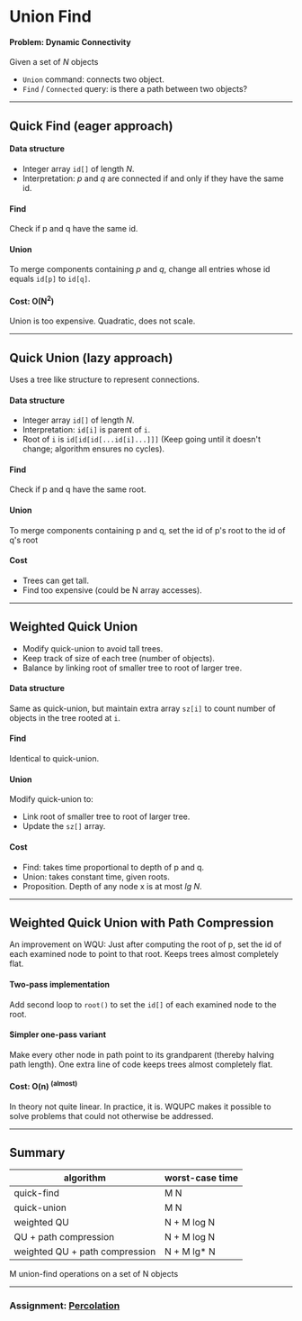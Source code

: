# Union Find

#### Problem: Dynamic Connectivity
Given a set of *N* objects
- `Union` command: connects two object.
- `Find` / `Connected` query: is there a path between two objects?

---
## Quick Find (eager approach)
#### Data structure
- Integer array `id[]` of length *N*.
- Interpretation: *p* and *q* are connected if and only if they have the same id.
#### Find
Check if p and q have the same id. 
#### Union
To merge components containing *p* and *q*, change all entries whose id equals `id[p]` to `id[q]`.

####  Cost: O(N<sup>2</sup>)
Union is too expensive. Quadratic, does not scale.

---
## Quick Union (lazy approach)
Uses a tree like structure to represent connections.

#### Data structure
- Integer array `id[]` of length *N*.
- Interpretation: `id[i]` is parent of `i`.
- Root of `i` is `id[id[id[...id[i]...]]]` (Keep going until it doesn't change; algorithm ensures no cycles).
#### Find
Check if p and q have the same root.
#### Union
To merge components containing p and q,
set the id of p's root to the id of q's root

####  Cost
- Trees can get tall.
- Find too expensive (could be N array accesses).

---
## Weighted Quick Union
- Modify quick-union to avoid tall trees.
- Keep track of size of each tree (number of objects).
- Balance by linking root of smaller tree to root of larger tree.
#### Data structure
Same as quick-union, but maintain extra array `sz[i]`
to count number of objects in the tree rooted at `i`.
#### Find
Identical to quick-union.
#### Union
Modify quick-union to:
- Link root of smaller tree to root of larger tree.
- Update the `sz[]` array.

#### Cost
- Find: takes time proportional to depth of p and q.
- Union: takes constant time, given roots.
- Proposition. Depth of any node x is at most *lg N*.
---
## Weighted Quick Union with Path Compression
An improvement on WQU:  Just after computing the root of p, set the id of each examined node to point to that root. Keeps trees almost completely flat.

#### Two-pass implementation
Add second loop to `root()` to set the `id[]` of each examined node to the root.
#### Simpler one-pass variant 
Make every other node in path point to its grandparent (thereby halving path length). One extra line of code keeps trees almost completely flat.

#### Cost: O(n) <sup>(almost)</sup>
In theory not quite linear. In practice, it is. WQUPC makes it possible to solve problems that could not otherwise be addressed.

---
## Summary
algorithm | worst-case time 
---|---
quick-find| M N
quick-union| M N
weighted QU| N + M log N
QU + path compression| N + M log N
weighted QU + path compression| N + M lg* N
M union-find operations on a set of N objects

---

### Assignment: [Percolation](percolation/)